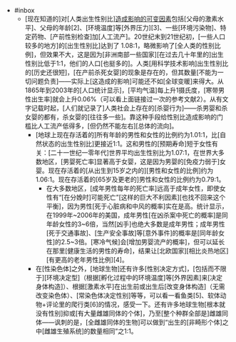- #inbox
    - [现在知道的]对[人类出生性别比][造成影响的可变因素](https://www.zhihu.com/question/434766083/answer/1626515817)包括[父母的激素水平]、父母的年龄[2]、[环境温度]等[外界压力][3]、一些[环境污染物]、特定药物、[产前性别检查]加[人工流产]。20世纪末到21世纪初，[一些人口较多的地方]的[出生性别比]达到了 1.08:1，略微影响了[全人类的性别比例]，但效果不大，这是因为[非洲南部一些国家][在过去几十年里的]出生性别比低于1:1，他们的人口[也挺多的]。人类[用科学技术影响]出生性别比的[历史还很短]，[在产前杀死女婴]的现象是存在的，但其数量[不能为一切问题负责]——实际上[这造成的影响]可能还不如[全球变暖]来得大。从1865年到2003年的[人口统计显示]，[平均气温]每上升1摄氏度，[寒带男性出生率]就会上升0.06%（可以看上面链接过一次的参考文献2）。从有文字记载时起，[人们就记录了]人类社会上存在的[杀婴行为]——杀男婴和杀女婴的都有，杀女婴的[往往多一些]。靠这种手段给性别比造成影响的门槛比人工流产低得多，[但仍然不能左右][总体的流向]。
        - [地球上现在存活着的]所有年龄的男性和女性的比例约为1.01:1，比[自然状态的出生性别比]更接近1:1。这和男性的[预期寿命]短于女性有关：[二十一世纪一零年代]世界平均出生性别比为1.07:1，在世界大多数地区，[男婴死亡率]显著高于女婴，这是因为男婴的[免疫力弱于]女婴。现在存活着的[从出生到15岁之内的][男性和女性的比例]约为1.06:1。现在存活着的[65岁及更老的]男性和女性的比例约为0.79:1。
            - 在大多数地区，[成年男性每年的死亡率]远高于成年女性，即使女性有“[在分娩时]可能死亡”[这样的巨大不利因素][也找不回来这个平衡]，因为男性[死于心脏病和中风的概率]实在是高。统计显示，在1999年~2006年的美国，成年男性[在凶杀案中死亡的概率]是同年龄女性的3~6倍，当然[凶手]也绝大多数是成年男性；成年男性[死于交通事故]、[生产安全事故]等[意外事件]的概率是[同年龄女性]的2.5~3倍。[寒冷气候]会[增加男婴流产的概率]，但可以延长在那里[健康生活的男性的寿命]，结果让[北欧国家][相比炎热地区][有更高的老年男性比例][4]。
        - 在[性染色体]之外，[地球生物]还有许多[性别决定方式]，[包括而不限于][环境决定型]（根据[孵化过程中的环境温度]等[外界因素]来[决定身体构造]）、根据[激素水平]在出生前或出生后[改变身体构造]（无需改变染色体）、[常染色体决定性别]等等，可以看一看鱼类[5]、软体动物+评论里的爬行类[6]的情况，感受一下。还有许多地球生物[根本就没有性别]抑或[有大量雌雄同体的个体]，乃至[整个种群全部是]雌雄同体——讽刺的是，[全雌雄同体的生物]可以做到“出生的[非畸形个体]之中[雌雄生殖系统]的数量相同”之1:1。
